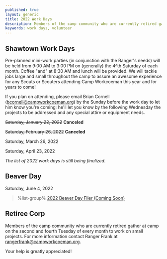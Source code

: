 ```yaml
---
published: true
layout: generic
title: 2022 Work Days
description: Members of the camp community who are currently retired gather at camp on the second and fourth Tuesday of every month to work on small projects. Your help is greatly appreciated!
keywords: work days, volunteer
---
```


## Shawtown Work Days

Pre-planned mini-work parties (in conjunction with the Ranger's needs) will be held from 9:00 AM to 3:00 PM on (generally) the 4^th Saturday of each month. Coffee "and" at 8:30 AM and lunch will be provided. We will tackle jobs large and small throughout the camp to assure an awesome experience for any Scouts or Scouters attending Camp Workcoeman this year and for years to come!

If you plan on attending, please email Brian Cornell ([bcornell@campworkcoeman.org](mailto:bcornell@campworkcoeman.org)) by the Sunday before the work day to let him know you're coming; he'll let you know by the following Wednesday the projects to be addressed and any special attire or equipment needs.

~~Saturday, January 22, 2022~~ **Canceled**

~~Saturday, February 26, 2022~~ **Canceled**

Saturday, March 26, 2022

Saturday, April 23, 2022

*The list of 2022 work days is still being finalized.*

## Beaver Day

Saturday, June 4, 2022

> %list-group%
> <a href="{{ site.url }}/pdf/2021/2021-beaver-day-flier.pdf" class="list-group-item">2022 Beaver Day Flier (Coming Soon)</a>

## Retiree Corp

Members of the camp community who are currently retired gather at camp on the
second and fourth Tuesday of every month to work on small projects. For more
information contact Ranger Frank at [rangerfrank@campworkcoeman.org](mailto:rangerfrank@campworkcoeman.org).

Your help is greatly appreciated!
